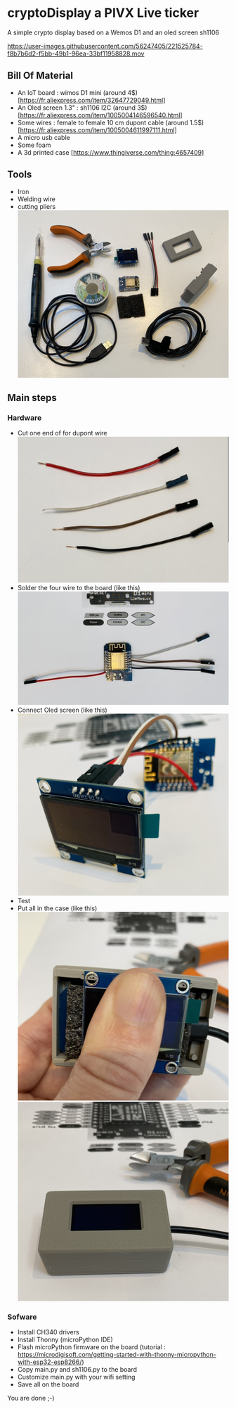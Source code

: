 # cryptoDisplay a PIVX Live ticker
A simple crypto display based on a Wemos D1 and an oled screen sh1106



https://user-images.githubusercontent.com/56247405/221525784-f8b7b6d2-f5bb-49b1-96ea-33bf11958828.mov


## Bill Of Material
- An IoT board : wimos D1 mini (around 4$) [https://fr.aliexpress.com/item/32647729049.html]
- An Oled screen 1.3" : sh1106 I2C (around 3$) [https://fr.aliexpress.com/item/1005004146596540.html]
- Some wires : female to female 10 cm dupont cable (around 1.5$) [https://fr.aliexpress.com/item/1005004611997111.html]
- A micro usb cable
- Some foam
- A 3d printed case [https://www.thingiverse.com/thing:4657409]

## Tools
- Iron
- Welding wire
- cutting pliers
![global view](pictures/toolsAndMaterialGlabalView.JPEG)

## Main steps
### Hardware
- Cut one end of for dupont wire
![wires](pictures/dupontCut.JPEG)
- Solder the four wire to the board (like this)
![solder](pictures/wiring.JPEG)
- Connect Oled screen (like this)
![withOled](pictures/montedView.JPEG)
- Test
- Put all in the case (like this)
![in case](pictures/inCaseView.JPEG)
![in case closed](pictures/finished.JPEG)

### Sofware
- Install CH340 drivers
- Install Thonny (microPython IDE)
- Flash microPython firmware on the board (tutorial : https://microdigisoft.com/getting-started-with-thonny-micropython-with-esp32-esp8266/)
- Copy main.py and sh1106.py to the board
- Customize main.py with your wifi setting
- Save all on the board

You are done ;-)
